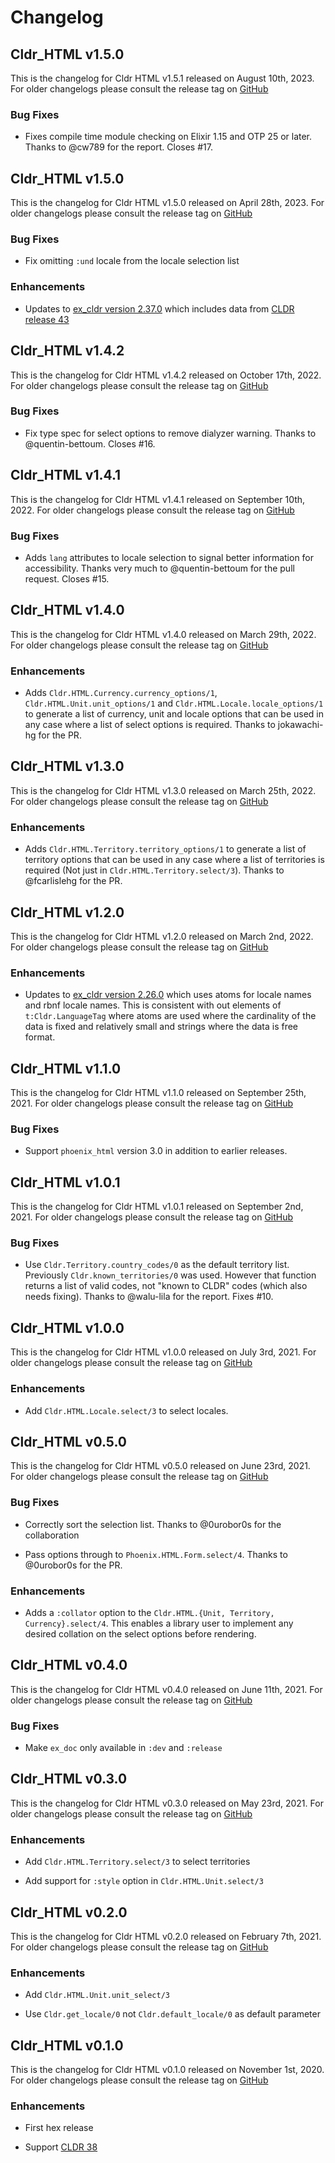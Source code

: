 # Changelog

## Cldr_HTML v1.5.0

This is the changelog for Cldr HTML v1.5.1 released on August 10th, 2023.  For older changelogs please consult the release tag on [GitHub](https://github.com/elixir-cldr/cldr_html/tags)

### Bug Fixes

* Fixes compile time module checking on Elixir 1.15 and OTP 25 or later. Thanks to @cw789 for the report. Closes #17.

## Cldr_HTML v1.5.0

This is the changelog for Cldr HTML v1.5.0 released on April 28th, 2023.  For older changelogs please consult the release tag on [GitHub](https://github.com/elixir-cldr/cldr_html/tags)

### Bug Fixes

* Fix omitting `:und` locale from the locale selection list

### Enhancements

* Updates to [ex_cldr version 2.37.0](https://hex.pm/packages/ex_cldr/2.37.0) which includes data from [CLDR release 43](https://cldr.unicode.org/index/downloads/cldr-43)

## Cldr_HTML v1.4.2

This is the changelog for Cldr HTML v1.4.2 released on October 17th, 2022.  For older changelogs please consult the release tag on [GitHub](https://github.com/elixir-cldr/cldr_html/tags)

### Bug Fixes

* Fix type spec for select options to remove dialyzer warning. Thanks to @quentin-bettoum. Closes #16.

## Cldr_HTML v1.4.1

This is the changelog for Cldr HTML v1.4.1 released on September 10th, 2022.  For older changelogs please consult the release tag on [GitHub](https://github.com/elixir-cldr/cldr_html/tags)

### Bug Fixes

* Adds `lang` attributes to locale selection to signal better information for accessibility. Thanks very much to @quentin-bettoum for the pull request. Closes #15.

## Cldr_HTML v1.4.0

This is the changelog for Cldr HTML v1.4.0 released on March 29th, 2022.  For older changelogs please consult the release tag on [GitHub](https://github.com/elixir-cldr/cldr_html/tags)

### Enhancements

* Adds `Cldr.HTML.Currency.currency_options/1`, `Cldr.HTML.Unit.unit_options/1` and `Cldr.HTML.Locale.locale_options/1` to generate a list of currency, unit and locale options that can be used in any case where a list of select options is required. Thanks to jokawachi-hg for the PR.

## Cldr_HTML v1.3.0

This is the changelog for Cldr HTML v1.3.0 released on March 25th, 2022.  For older changelogs please consult the release tag on [GitHub](https://github.com/elixir-cldr/cldr_html/tags)

### Enhancements

* Adds `Cldr.HTML.Territory.territory_options/1` to generate a list of territory options that can be used in any case where a list of territories is required (Not just in `Cldr.HTML.Territory.select/3`). Thanks to @fcarlislehg for the PR.

## Cldr_HTML v1.2.0

This is the changelog for Cldr HTML v1.2.0 released on March 2nd, 2022.  For older changelogs please consult the release tag on [GitHub](https://github.com/elixir-cldr/cldr_html/tags)

### Enhancements

* Updates to [ex_cldr version 2.26.0](https://hex.pm/packages/ex_cldr/2.26.0) which uses atoms for locale names and rbnf locale names. This is consistent with out elements of `t:Cldr.LanguageTag` where atoms are used where the cardinality of the data is fixed and relatively small and strings where the data is free format.

## Cldr_HTML v1.1.0

This is the changelog for Cldr HTML v1.1.0 released on September 25th, 2021.  For older changelogs please consult the release tag on [GitHub](https://github.com/elixir-cldr/cldr_html/tags)

### Bug Fixes

* Support `phoenix_html` version 3.0 in addition to earlier releases.

## Cldr_HTML v1.0.1

This is the changelog for Cldr HTML v1.0.1 released on September 2nd, 2021.  For older changelogs please consult the release tag on [GitHub](https://github.com/elixir-cldr/cldr_html/tags)

### Bug Fixes

* Use `Cldr.Territory.country_codes/0` as the default territory list. Previously `Cldr.known_territories/0` was used. However that function returns a list of valid codes, not "known to CLDR" codes (which also needs fixing). Thanks to @walu-lila for the report. Fixes #10.

## Cldr_HTML v1.0.0

This is the changelog for Cldr HTML v1.0.0 released on July 3rd, 2021.  For older changelogs please consult the release tag on [GitHub](https://github.com/elixir-cldr/cldr_html/tags)

### Enhancements

* Add `Cldr.HTML.Locale.select/3` to select locales.

## Cldr_HTML v0.5.0

This is the changelog for Cldr HTML v0.5.0 released on June 23rd, 2021.  For older changelogs please consult the release tag on [GitHub](https://github.com/elixir-cldr/cldr_html/tags)

### Bug Fixes

* Correctly sort the selection list. Thanks to @0urobor0s for the collaboration

* Pass options through to `Phoenix.HTML.Form.select/4`.  Thanks to @0urobor0s for the PR.

### Enhancements

* Adds a `:collator` option to the `Cldr.HTML.{Unit, Territory, Currency}.select/4`. This enables a library user to implement any desired collation on the select options before rendering.

## Cldr_HTML v0.4.0

This is the changelog for Cldr HTML v0.4.0 released on June 11th, 2021.  For older changelogs please consult the release tag on [GitHub](https://github.com/elixir-cldr/cldr_html/tags)

### Bug Fixes

* Make `ex_doc` only available in `:dev` and `:release`

## Cldr_HTML v0.3.0

This is the changelog for Cldr HTML v0.3.0 released on May 23rd, 2021.  For older changelogs please consult the release tag on [GitHub](https://github.com/elixir-cldr/cldr_html/tags)

### Enhancements

* Add `Cldr.HTML.Territory.select/3` to select territories

* Add support for `:style` option in `Cldr.HTML.Unit.select/3`

## Cldr_HTML v0.2.0

This is the changelog for Cldr HTML v0.2.0 released on February 7th, 2021.  For older changelogs please consult the release tag on [GitHub](https://github.com/elixir-cldr/cldr_html/tags)

### Enhancements

* Add `Cldr.HTML.Unit.unit_select/3`

* Use `Cldr.get_locale/0` not `Cldr.default_locale/0` as default parameter

## Cldr_HTML v0.1.0

This is the changelog for Cldr HTML v0.1.0 released on November 1st, 2020.  For older changelogs please consult the release tag on [GitHub](https://github.com/elixir-cldr/cldr_html/tags)

### Enhancements

* First hex release

* Support [CLDR 38](http://cldr.unicode.org/index/downloads/cldr-38)

